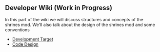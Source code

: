 ## Developer Wiki (Work in Progress)

In this part of the wiki we will discuss structures
and concepts of the shrines mod. We'll also talk about
the design of the shrines mod and some conventions

- [Development Target](devs/DevelopmentTarget.md)
- [Code Design](devs/WorkingDesign.md)